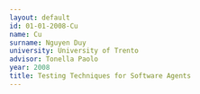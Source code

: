 ```yaml
---
layout: default 
id: 01-01-2008-Cu
name: Cu
surname: Nguyen Duy
university: University of Trento
advisor: Tonella Paolo
year: 2008
title: Testing Techniques for Software Agents
---
```

